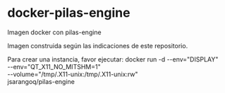 # docker-pilas-engine
Imagen docker con pilas-engine

Imagen construida según las indicaciones de este repositorio.


Para crear una instancia, favor ejecutar:
docker run -d --env="DISPLAY" \
--env="QT_X11_NO_MITSHM=1" \
--volume="/tmp/.X11-unix:/tmp/.X11-unix:rw" \
jsarangoq/pilas-engine
